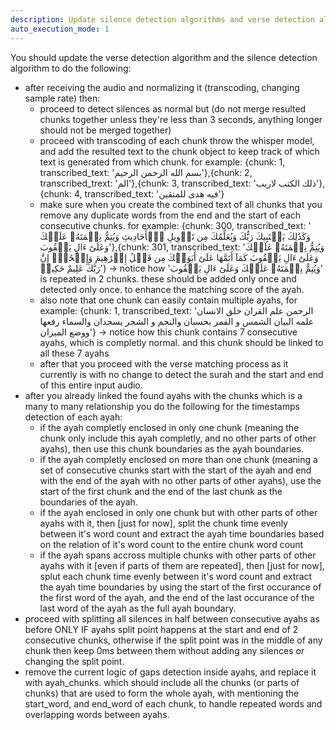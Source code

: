 ```yaml
---
description: Update silence detection algorithms and verse detection algorithms
auto_execution_mode: 1
---
```


You should update the verse detection algorithm and the silence detection algorithm to do the following:
- after receiving the audio and normalizing it (transcoding, changing sample rate) then:
  - proceed to detect silences as normal but (do not merge resulted chunks together unless they're less than 3 seconds, anything longer should not be merged together)
  - proceed with transcoding of each chunk throw the whisper model, and add the resulted text to the chunk object to keep track of which text is generated from which chunk. for example:
   {chunk: 1, transcribed_text: 'بسم الله الرحمن الرحيم'},{chunk: 2, transcribed_trext: 'الم'},{chunk: 3, transcribed_text: 'ذلك الكتب لاريب'},{chunk: 4, transcribed_text: 'فيه هدى للمتقين'}
  - make sure when you create the combined text of all chunks that you remove any duplicate words from the end and the start of each consecutive chunks. for example:
   {chunk: 300, transcribed_text: ' وَكَذَٰلِكَ يَجۡتَبِيكَ رَبُّكَ وَيُعَلِّمُكَ مِن تَأۡوِيلِ ٱلۡأَحَادِيثِ وَيُتِمُّ نِعۡمَتَهُۥ عَلَيۡكَ وَعَلَىٰٓ ءَالِ يَعۡقُوبَ'},{chunk: 301, transcribed_text: 'وَيُتِمُّ نِعۡمَتَهُۥ عَلَيۡكَ وَعَلَىٰٓ ءَالِ يَعۡقُوبَ كَمَآ أَتَمَّهَا عَلَىٰٓ أَبَوَيۡكَ مِن قَبۡلُ إِبۡرَٰهِيمَ وَإِسۡحَٰقَۚ إِنَّ رَبَّكَ عَلِيمٌ حَكِيمٞ'}
    -> notice how 'وَيُتِمُّ نِعۡمَتَهُۥ عَلَيۡكَ وَعَلَىٰٓ ءَالِ يَعۡقُوبَ' is repeated in 2 chunks. these should be added only once and detected only once. to enhance the matching score of the ayah.
  - also note that one chunk can easily contain multiple ayahs, for example:
   {chunk: 1, transcribed_text: 'الرحمن علم القران خلق الانسان علمه البيان الشمس و القمر بحسبان والنجم و الشجر يسجدان والسماء رفعها ووضع الميزان'}
    -> notice how this chunk contains 7 consecutive ayahs, which is completly normal. and this chunk should be linked to all these 7 ayahs
  - after that you proceed with the verse matching process as it currently is with no change to detect the surah and the start and end of this entire input audio.
- after you already linked the found ayahs with the chunks which is a many to many relationship you do the following for the timestamps detection of each ayah:
  - if the ayah completly enclosed in only one chunk (meaning the chunk only include this ayah completly, and no other parts of other ayahs), then use this chunk boundaries as the ayah boundaries.
  - if the ayah completly enclosed on more than one chunk (meaning a set of consecutive chunks start with the start of the ayah and end with the end of the ayah with no other parts of other ayahs), use the start of the first chunk and the end of the last chunk as the boundaries of the ayah.
  - if the ayah enclosed in only one chunk but with other parts of other ayahs with it, then [just for now], split the chunk time evenly between it's word count and extract the ayah time boundaries based on the relation of it's word count to the entire chunk word count
  - if the ayah spans accross multiple chunks with other parts of other ayahs with it [even if parts of them are repeated], then [just for now], splut each chunk time evenly between it's word count and extract the ayah time boundaries by using the start of the first occurance of the first word of the ayah, and the end of the  last occurance of the last word of the ayah as the full ayah boundary.
- proceed with splitting all silences in half between consecutive ayahs as before ONLY IF ayahs split point happens at the start and end of 2 consecutive chunks, otherwise if the split point was in the middle of any chunk then keep 0ms between them without adding any silences or changing the split point.
- remove the current logic of gaps detection inside ayahs, and replace it with ayah_chunks. which should include all the chunks (or parts of chunks) that are used to form the whole ayah, with mentioning the start_word, and end_word of each chunk, to handle repeated words and overlapping words between ayahs.